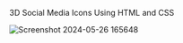 3D Social Media Icons Using HTML and CSS

![Screenshot 2024-05-26 165648](https://github.com/C0DEGamer/3D-SOCIAL-MEDIA-ICONS/assets/154326486/01878d60-7c91-4b60-a874-b0e76b763838)
